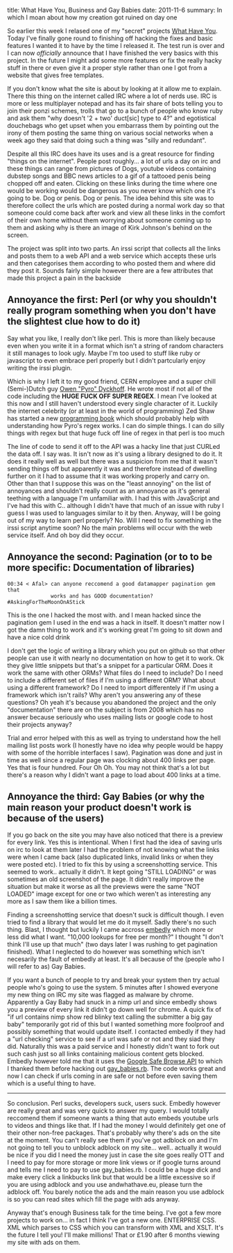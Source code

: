 title: What Have You, Business and Gay Babies
date: 2011-11-6
summary: In which I moan about how my creation got ruined on day one

So earlier this week I relased one of my "secret" projects [What Have You](http://www.andwhathave.eu/). Today I've finally gone round to finishing off hacking the fixes and basic features I wanted it to have by the time I released it. The test run is over and I can now *officially* announce that I have finished the very basics with this project. In the future I might add some more features or fix the really hacky stuff in there or even give it a proper style rather than one I got from a website that gives free templates.

If you don't know what the site is about by looking at it allow me to explain. There this thing on the internet called IRC where a lot of nerds use. IRC is more or less multiplayer notepad and has its fair share of bots telling you to join their ponzi schemes, trolls that go to a bunch of people who know ruby and ask them "why doesn't '2 + two' duct[sic] type to 4?" and egotistical douchebags who get upset when you embarrass them by pointing out the irony of them posting the same thing on various social networks when a week ago they said that doing such a thing was "silly and redundant".

Despite all this IRC does have its uses and is a great resource for finding "things on the internet". People post roughly... a lot of urls a day on irc and these things can range from pictures of Dogs, youtube videos containing dubstep songs and BBC news articles to a gif of a tattooed penis being chopped off and eaten. Clicking on these links during the time where one would be working would be dangerous as you never know which one it's going to be. Dog or penis. Dog or penis. The idea behind this site was to therefore collect the urls which are posted during a normal work day so that someone could come back after work and view all these links in the comfort of their own home without them worrying about someone coming up to them and asking why is there an image of Kirk Johnson's behind on the screen.

The project was split into two parts. An irssi script that collects all the links and posts them to a web API and a web service which accepts these urls and then categorises them according to who posted them and where did they post it. Sounds fairly simple however there are a few attributes that made this project a pain in the backside

## Annoyance the first: Perl (or why you shouldn't really program something when you don't have the slightest clue how to do it)

Say what you like, I really don't like perl. This is more than likely because even when you write it in a format which isn't a string of random characters it still manages to look ugly. Maybe I'm too used to stuff like ruby or javascript to even embrace perl properly but I didn't partcularly enjoy writing the irssi plugin.

Which is why I left it to my good friend, CERN employee and a super chill (Semi-)Dutch guy [Owen "Pyro" Dyckhoff](http://owen.dyckhoff.co.uk). He wrote most if not all of the code including the **HUGE FUCK OFF SUPER REGEX**. I mean I've looked at this now and I still haven't understood every single character of it. Luckily the internet celebrity (or at least in the world of programming) Zed Shaw has started a new [programming book](http://regex.learncodethehardway.org) which should probably help with understanding how Pyro's regex works. I can do simple things. I can do silly things with regex but that huge fuck off line of regex in that perl is too much

The line of code to send it off to the API was a hacky line that just CURLed the data off. I say was. It isn't now as it's using a library designed to do it. It does it really well as well but there was a suspicion from me that it wasn't sending things off but apparently it was and therefore instead of dwelling further on it I had to assume that it was working properly and carry on. Other than that I suppose this was on the "least annoying" on the list of annoyances and shouldn't really count as an annoyance as it's general teething with a language I'm unfamiliar with. I had this with JavaScript and I've had this with C.. although I didn't have that much of an issue with ruby I guess I was used to languages similar to it by then. Anyway, will I be going out of my way to learn perl properly? No. Will I need to fix something in the irssi script anytime soon? No the main problems will occur with the web service itself.
And oh boy did they occur.

## Annoyance the second: Pagination (or to to be more specific: Documentation of libraries)

    00:34 < Afal> can anyone reccomend a good datamapper pagination gem that
                  works and has GOOD documentation? #AskingForTheMoonOnAStick

This is the one I hacked the most with. and I mean hacked since the pagination gem I used in the end was a hack in itself. It doesn't matter now I got the damn thing to work and it's working great I'm going to sit down and have a nice cold drink

I don't get the logic of writing a library which you put on github so that other people can use it with nearly no documentation on how to get it to work. Ok they give little snippets but that's a snippet for a particular ORM. Does it work the same with other ORMs? What files do I need to include? Do I need to include a different set of files if I'm using a different ORM? What about using a different framework? Do I need to import differentely if I'm using a framework which isn't rails? Why aren't you answering any of these questions? Oh yeah it's because you abandoned the project and the only "documentation" there are on the subject is from 2008 which has no answer because seriously who uses mailing lists or google code to host their projects anyway?

Trial and error helped with this as well as trying to understand how the hell mailing list posts work (I honestly have no idea why people would be happy with some of the horrible interfaces I saw). Pagination was done and just in time as well since a regular page was clocking about 400 links per page. Yes that is four hundred. Four Oh Oh. You may not think that's a lot but there's a reason why I didn't want a page to load about 400 links at a time.

## Annoyance the third: Gay Babies (or why the main reason your product doesn't work is because of the users)

If you go back on the site you may have also noticed that there is a preview for every link. Yes this is intentional. When I first had the idea of saving urls on irc to look at them later I had the problem of not knowing what the links were when I came back (also duplicated links, invalid links or when they were posted etc). I tried to fix this by using a screenshotting service. This seemed to work.. actually it didn't. It kept going "STILL LOADING" or was sometimes an old screenshot of the page. It didn't really improve the situation but make it worse as all the previews were the same "NOT LOADED" image except for one or two which weren't as interesting any more as I saw them like a billion times.

Finding a screenshotting service that doesn't suck is difficult though. I even tried to find a library that would let me do it myself. Sadly there's no such thing. Blast, I thought but luckily I came accross [embedly](http://embed.ly/) which more or less did what I want. "10,000 lookups for free per month?" I thought "I don't think I'll use up that much" (two days later I was rushing to get pagination finished). What I neglected to do however was something which isn't necesarily the fault of embedly at least. It's all because of the (people who I will refer to as) Gay Babies.

If you want a bunch of people to try and break your system then try actual people who's going to use the system. 5 minutes after I showed everyone my new thing on IRC my site was flagged as malware by chrome. Apparently a Gay Baby had snuck in a nimp url and since embedly shows you a preview of every link it didn't go down well for chrome. A quick fix of "if url contains nimp show red blinky text calling the submitter a big gay baby" temporarily got rid of this but I wanted something more foolproof and possibly something that would update itself. I contacted embedly if they had a "url checking" service to see if a url was safe or not and they siad they did. Naturally this was a paid service and I honestly didn't want to fork out such cash just so all links containing malicious content gets blocked. Embedly however told me that it uses the [Google Safe Browse API](http://code.google.com/apis/safebrowsing/) to which I thanked them before hacking out [gay_babies.rb](/static/gay_babies.rb). The code works great and now I can check if urls coming in are safe or not before even saving them which is a useful thing to have.

---

So conclusion. Perl sucks, developers suck, users suck. Embedly however are really great and was very quick to answer my query. I would totally reccomend them if someone wants a thing that auto embeds youtube urls to videos and things like that. If I had the money I would definitely get one of their other non-free packages. That's probably why there's ads on the site at the moment. You can't really see them if you've got adblock on and I'm not going to tell you to unblock adblock on my site... well.. actually it would be nice if you did I need the money just in case the site goes really OTT and I need to pay for more storage or more link views or if google turns around and tells me I need to pay to use gay_babies.rb. I could be a huge dick and make every click a linkbucks link but that would be a little excessive so if you are using adblock and you use andwhathave.eu, please turn the adblock off. You barely notice the ads and the main reason you use adblock is so you can read sites which fill the page with ads anyway.

Anyway that's enough Business talk for the time being. I've got a few more projects to work on... in fact I think I've got a new one. ENTERPRISE CSS. XML which parses to CSS which you can transform with XML and XSLT. It's the future I tell you! I'll make millions! That or £1.90 after 6 months viewing my site with ads on them.
